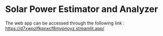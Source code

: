 # Solar Power Estimator and Analyzer

The web app can be accessed through the following link : https://d7xwpzlfkpnxcf8mvpnoyz.streamlit.app/

